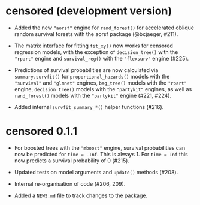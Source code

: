 # censored (development version)

* Added the new `"aorsf"` engine for `rand_forest()` for accelerated oblique random survival forests with the aorsf package (@bcjaeger, #211).

* The matrix interface for fitting `fit_xy()` now works for censored regression models, with the exception of `decision_tree()` with the `"rpart"` engine and `survival_reg()` with the `"flexsurv"` engine (#225).

* Predictions of survival probabilities are now calculated via `summary.survfit()` for `proportional_hazards()` models with the `"survival"` and `"glmnet"` engines, `bag_tree()` models with the `"rpart"` engine, `decision_tree()` models with the `"partykit"` engines, as well as `rand_forest()` models with the `"partykit"` engine (#221, #224). 

* Added internal `survfit_summary_*()` helper functions (#216).


# censored 0.1.1

* For boosted trees with the `"mboost"` engine, survival probabilities can now be predicted for `time = -Inf`. This is always 1. For `time = Inf` this now predicts a survival probability of 0 (#215).

* Updated tests on model arguments and `update()` methods (#208).

* Internal re-organisation of code (#206, 209).

* Added a `NEWS.md` file to track changes to the package.
